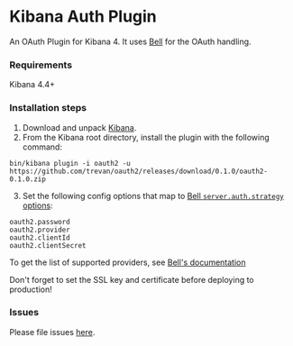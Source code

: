 # Kibana Auth Plugin
An OAuth Plugin for Kibana 4.  It uses [Bell](https://github.com/hapijs/bell) for the OAuth handling.

### Requirements
Kibana 4.4+

### Installation steps
1. Download and unpack [Kibana](https://www.elastic.co/downloads/kibana).
2. From the Kibana root directory, install the plugin with the following command:

```
bin/kibana plugin -i oauth2 -u https://github.com/trevan/oauth2/releases/download/0.1.0/oauth2-0.1.0.zip
```

3. Set the following config options that map to [Bell `server.auth.strategy` options](https://github.com/hapijs/bell/blob/master/API.md):
```
oauth2.password
oauth2.provider
oauth2.clientId
oauth2.clientSecret
```

To get the list of supported providers, see [Bell's documentation](https://github.com/hapijs/bell)

Don't forget to set the SSL key and certificate before deploying to production!

### Issues
Please file issues [here](https://github.com/trevan/oauth2/issues).
